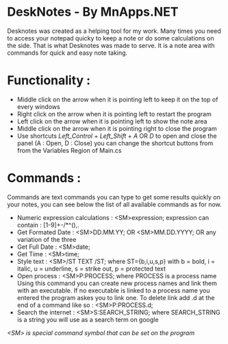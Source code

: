# DeskNotes - By MnApps.NET
Desknotes was created as a helping tool for my work. 
Many times you need to access your notepad quicky to keep a note or
do some calculations on the side. That is what Desknotes was made to serve.
It is a note area with commands for quick and easy note taking.

# Functionality :
* Middle click on the arrow when it is pointing left to keep it on the top of every windows
* Right click on the arrow when it is pointing left to restart the program
* Left click on the arrow when it is pointing left to show the note area
* Middle click on the arrow when it is pointing right to close the program
* Use shortcuts _Left_Control_ + _Left_Shift_ + _A_ OR _D_ to open and close the panel (A : Open, D : Close)
  you can change the shortcut buttons from from the Variables Region of Main.cs

# Commands : 
Commands are text commands you can type to get some results quickly on your notes,
you can see below the list of all available commands as for now.

* Numeric expression calculations : \<SM\>expression; expression can contain : [1-9]+-/*^(),.
* Get Formated Date               : \<SM\>DD.MM.YY;  OR  \<SM\>MM.DD.YYYY;  OR any variation of the three
* Get Full Date                   : \<SM\>date;
* Get Time                        : \<SM\>time;  
* Style text                      : \<SM\>/ST TEXT /ST; where ST={b,i,u,s,p} with b = bold, i = italic, u = underline, s = strike out, p = protected text
* Open process                    : \<SM\>P:PROCESS; where PROCESS is a process name
  Using this command you can create new process names and link them with an executable. If no executable is linked to a process
  name you entered the program askes you to link one. To delete link add .d at the end of a command like so : \<SM\>P:PROCESS.d;
* Search the internet			  : \<SM\>S:SEARCH_STRING; where SEARCH_STRING is a string you will use as a search term on google

 *\<SM\> is special command symbol that can be set on the program*
